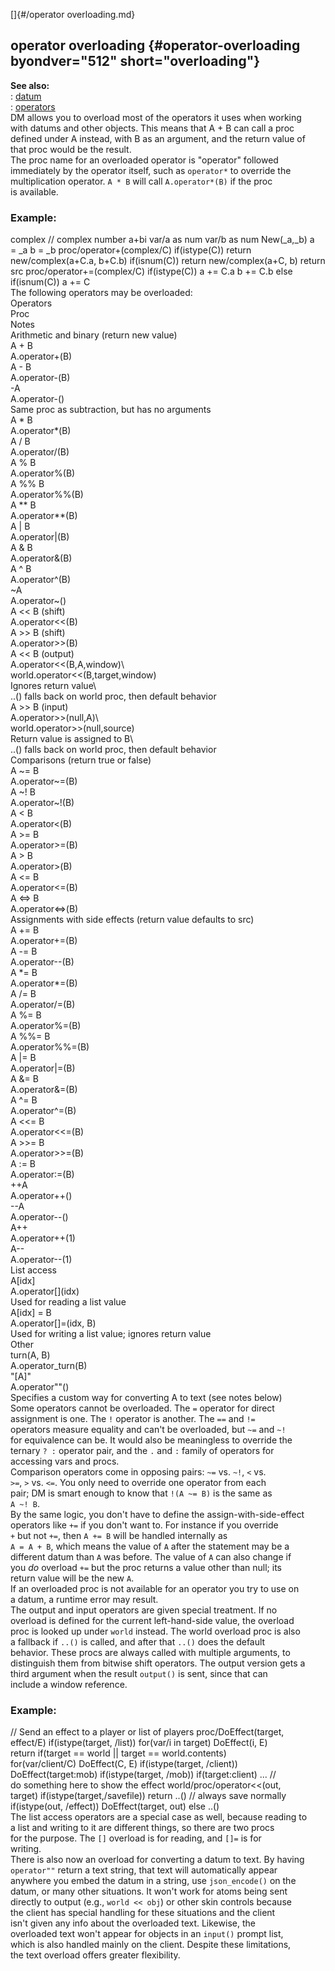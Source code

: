 []{#/operator overloading.md}    
## operator overloading {#operator-overloading byondver="512" short="overloading"}    
**See also:**    
:   [datum](/datum)    
:   [operators](/operator)    
DM allows you to overload most of the operators it uses when working    
with datums and other objects. This means that A + B can call a proc    
defined under A instead, with B as an argument, and the return value of    
that proc would be the result.    
The proc name for an overloaded operator is \"operator\" followed    
immediately by the operator itself, such as `operator*` to override the    
multiplication operator. `A * B` will call `A.operator*(B)` if the proc    
is available.    
### Example:    
complex // complex number a+bi var/a as num var/b as num New(\_a,\_b) a    
= \_a b = \_b proc/operator+(complex/C) if(istype(C)) return    
new/complex(a+C.a, b+C.b) if(isnum(C)) return new/complex(a+C, b) return    
src proc/operator+=(complex/C) if(istype(C)) a += C.a b += C.b else    
if(isnum(C)) a += C    
The following operators may be overloaded:    
Operators    
Proc    
Notes    
Arithmetic and binary (return new value)    
A + B    
A.operator+(B)    
A - B    
A.operator-(B)    
-A    
A.operator-()    
Same proc as subtraction, but has no arguments    
A \* B    
A.operator\*(B)    
A / B    
A.operator/(B)    
A % B    
A.operator%(B)    
A %% B    
A.operator%%(B)    
A \*\* B    
A.operator\*\*(B)    
A \| B    
A.operator\|(B)    
A & B    
A.operator&(B)    
A \^ B    
A.operator\^(B)    
\~A    
A.operator\~()    
A \<\< B (shift)    
A.operator\<\<(B)    
A \>\> B (shift)    
A.operator\>\>(B)    
A \<\< B (output)    
A.operator\<\<(B,A,window)\    
world.operator\<\<(B,target,window)    
Ignores return value\    
..() falls back on world proc, then default behavior    
A \>\> B (input)    
A.operator\>\>(null,A)\    
world.operator\>\>(null,source)    
Return value is assigned to B\    
..() falls back on world proc, then default behavior    
Comparisons (return true or false)    
A \~= B    
A.operator\~=(B)    
A \~! B    
A.operator\~!(B)    
A \< B    
A.operator\<(B)    
A \>= B    
A.operator\>=(B)    
A \> B    
A.operator\>(B)    
A \<= B    
A.operator\<=(B)    
A \<=\> B    
A.operator\<=\>(B)    
Assignments with side effects (return value defaults to src)    
A += B    
A.operator+=(B)    
A -= B    
A.operator\--(B)    
A \*= B    
A.operator\*=(B)    
A /= B    
A.operator/=(B)    
A %= B    
A.operator%=(B)    
A %%= B    
A.operator%%=(B)    
A \|= B    
A.operator\|=(B)    
A &= B    
A.operator&=(B)    
A \^= B    
A.operator\^=(B)    
A \<\<= B    
A.operator\<\<=(B)    
A \>\>= B    
A.operator\>\>=(B)    
A := B    
A.operator:=(B)    
++A    
A.operator++()    
\--A    
A.operator\--()    
A++    
A.operator++(1)    
A\--    
A.operator\--(1)    
List access    
A\[idx\]    
A.operator\[\](idx)    
Used for reading a list value    
A\[idx\] = B    
A.operator\[\]=(idx, B)    
Used for writing a list value; ignores return value    
Other    
turn(A, B)    
A.operator_turn(B)    
\"\[A\]\"    
A.operator\"\"()    
Specifies a custom way for converting A to text (see notes below)    
Some operators cannot be overloaded. The `=` operator for direct    
assignment is one. The `!` operator is another. The `==` and `!=`    
operators measure equality and can\'t be overloaded, but `~=` and `~!`    
for equivalence can be. It would also be meaningless to override the    
ternary `? :` operator pair, and the `.` and `:` family of operators for    
accessing vars and procs.    
Comparison operators come in opposing pairs: `~=` vs. `~!`, `<` vs.    
`>=`, `>` vs. `<=`. You only need to override one operator from each    
pair; DM is smart enough to know that `!(A ~= B)` is the same as    
`A ~! B`.    
By the same logic, you don\'t have to define the assign-with-side-effect    
operators like `+=` if you don\'t want to. For instance if you override    
`+` but not `+=`, then `A += B` will be handled internally as    
`A = A + B`, which means the value of `A` after the statement may be a    
different datum than `A` was before. The value of `A` can also change if    
you *do* overload `+=` but the proc returns a value other than null; its    
return value will be the new `A`.    
If an overloaded proc is not available for an operator you try to use on    
a datum, a runtime error may result.    
The output and input operators are given special treatment. If no    
overload is defined for the current left-hand-side value, the overload    
proc is looked up under `world` instead. The world overload proc is also    
a fallback if `..()` is called, and after that `..()` does the default    
behavior. These procs are always called with multiple arguments, to    
distinguish them from bitwise shift operators. The output version gets a    
third argument when the result `output()` is sent, since that can    
include a window reference.    
### Example:    
// Send an effect to a player or list of players proc/DoEffect(target,    
effect/E) if(istype(target, /list)) for(var/i in target) DoEffect(i, E)    
return if(target == world \|\| target == world.contents)    
for(var/client/C) DoEffect(C, E) if(istype(target, /client))    
DoEffect(target:mob) if(istype(target, /mob)) if(target:client) \... //    
do something here to show the effect world/proc/operator\<\<(out,    
target) if(istype(target,/savefile)) return ..() // always save normally    
if(istype(out, /effect)) DoEffect(target, out) else ..()    
The list access operators are a special case as well, because reading to    
a list and writing to it are different things, so there are two procs    
for the purpose. The `[]` overload is for reading, and `[]=` is for    
writing.    
There is also now an overload for converting a datum to text. By having    
`operator""` return a text string, that text will automatically appear    
anywhere you embed the datum in a string, use `json_encode()` on the    
datum, or many other situations. It won\'t work for atoms being sent    
directly to output (e.g., `world << obj`) or other skin controls because    
the client has special handling for these situations and the client    
isn\'t given any info about the overloaded text. Likewise, the    
overloaded text won\'t appear for objects in an `input()` prompt list,    
which is also handled mainly on the client. Despite these limitations,    
the text overload offers greater flexibility.  
